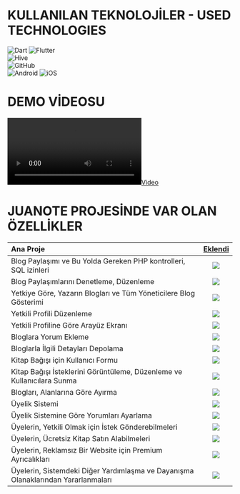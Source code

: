 # KULLANILAN TEKNOLOJİLER - USED ​​TECHNOLOGIES
![Dart](https://img.shields.io/badge/-Dart-333333?style=flat&logo=DART)
![Flutter](https://img.shields.io/badge/-Flutter-333333?style=flat&logo=Flutter)
<br>
![Hive](https://img.shields.io/badge/-hive-333333?style=flat&logo=hive)
<br>
![GitHub](https://img.shields.io/badge/-GitHub-333333?style=flat&logo=github)
<br>
![Android](https://img.shields.io/badge/-android-333333?style=flat&logo=Android)
![iOS](https://img.shields.io/badge/-ios-333333?style=flat&logo=iOS)


# DEMO VİDEOSU

[![Video](https://raw.githubusercontent.com/Enderjua/juanotes/main/juanotes-3.mp4)](https://raw.githubusercontent.com/Enderjua/juanotes/main/juanotes-3.mp4)

# JUANOTE PROJESİNDE VAR OLAN ÖZELLİKLER

Ana Proje | [Eklendi](https://github.com/gethugothemes/bookworm-light)  
:------------ |    :----:    | 
Blog Paylaşımı ve Bu Yolda Gereken PHP kontrolleri, SQL izinleri                   | ![](https://demo.gethugothemes.com/icons/tick.png) | ![](https://demo.gethugothemes.com/icons/tick.png)                |
Blog Paylaşımlarını Denetleme, Düzenleme           | ![](https://demo.gethugothemes.com/icons/tick.png) | ![](https://demo.gethugothemes.com/icons/tick.png)                |
Yetkiye Göre, Yazarın Blogları ve Tüm Yöneticilere Blog Gösterimi                 | ![](https://demo.gethugothemes.com/icons/tick.png) | ![](https://demo.gethugothemes.com/icons/tick.png)                |
Yetkili Profili Düzenleme           | ![](https://demo.gethugothemes.com/icons/tick.png) | ![](https://demo.gethugothemes.com/icons/tick.png)                |
Yetkili Profiline Göre Arayüz Ekranı              | ![](https://demo.gethugothemes.com/icons/tick.png) | ![](https://demo.gethugothemes.com/icons/tick.png)                |
Bloglara Yorum Ekleme                        | ![](https://demo.gethugothemes.com/icons/tick.png) | ![](https://demo.gethugothemes.com/icons/tick.png)                |
Bloglarla İlgili Detayları Depolama    | ![](https://demo.gethugothemes.com/icons/tick.png) | ![](https://demo.gethugothemes.com/icons/tick.png)                |
Kitap Bağışı için Kullanıcı Formu                        | ![](https://demo.gethugothemes.com/icons/tick.png) | ![](https://demo.gethugothemes.com/icons/tick.png)                |
Kitap Bağışı İsteklerini Görüntüleme, Düzenleme ve Kullanıcılara Sunma                   | ![](https://demo.gethugothemes.com/icons/tick.png) | ![](https://demo.gethugothemes.com/icons/tick.png)                |
Blogları, Alanlarına Göre Ayırma                | ![](https://demo.gethugothemes.com/icons/tick.png) | ![](https://demo.gethugothemes.com/icons/tick.png)                |
Üyelik Sistemi                      | ![](https://demo.gethugothemes.com/icons/x.png)    | ![](https://demo.gethugothemes.com/icons/tick.png)    |
Üyelik Sistemine Göre Yorumları Ayarlama    | ![](https://demo.gethugothemes.com/icons/x.png)    | ![](https://demo.gethugothemes.com/icons/tick.png)    |
Üyelerin, Yetkili Olmak için İstek Gönderebilmeleri                    | ![](https://demo.gethugothemes.com/icons/x.png)    | ![](https://demo.gethugothemes.com/icons/tick.png)    |
Üyelerin, Ücretsiz Kitap Satın Alabilmeleri                    | ![](https://demo.gethugothemes.com/icons/x.png)    | ![](https://demo.gethugothemes.com/icons/tick.png)    |
Üyelerin, Reklamsız Bir Website için Premium Ayrıcalıkları                                       | ![](https://demo.gethugothemes.com/icons/x.png)    | ![](https://demo.gethugothemes.com/icons/tick.png) |
Üyelerin, Sistemdeki Diğer Yardımlaşma ve Dayanışma Olanaklarından Yararlanmaları                                        | ![](https://demo.gethugothemes.com/icons/x.png)    | ![](https://demo.gethugothemes.com/icons/tick.png) |




